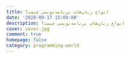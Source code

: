 ```yaml
---
title: انواع زبان‌های برنامه‌نویسی چیست؟
date: '2020-09-17 15:00:00'
description: انواع زبان‌های برنامه‌نویسی چیست؟
cover: cover.jpg
comment: true
homepage: false
category: programming-world
---
```

